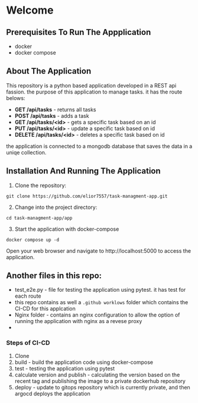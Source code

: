 # Welcome
## Prerequisites To Run The Appplication
- docker
- docker compose

## About The Application

This repository is a python based application developed in a REST api fassion.
the purpose of this application to manage tasks.
it has the route belows:


- **GET /api/tasks** - returns all tasks
- **POST /api/tasks** - adds a task
- **GET /api/tasks/\<id>** - gets a specific task based on an id
- **PUT /api/tasks/\<id>** - update a specific task based on id
- **DELETE /api/tasks/\<id>** - deletes a specific task based on id

the application is connected to a mongodb database that saves the data in a uniqe collection.


## Installation And Running The Application

1. Clone the repository:
```
git clone https://github.com/elior7557/task-managment-app.git
 ```

2. Change into the project directory:
```
cd task-managment-app/app
```
3. Start the application with docker-compose
```
docker compose up -d
```


Open your web browser and navigate to http://localhost:5000 to access the application.

## Another files in this repo:

- test_e2e.py - file for testing the application using pytest. it has test for each route 
- this repo contains as well a `.github worklows` folder which contains the CI-CD for this applcation
- Nginx folder - contains an nginx configuration to allow the option of running the application with nginx as a revese proxy
- 

### Steps of CI-CD
1. Clone 
2. build - build the application code using docker-compose
3. test - testing the application using pytest
4. calculate version and publish - calculating the version based on the recent tag and publishing the image to a private dockerhub repository
5. deploy - update to gitops repository which is currently private, and then argocd deploys the application

#
